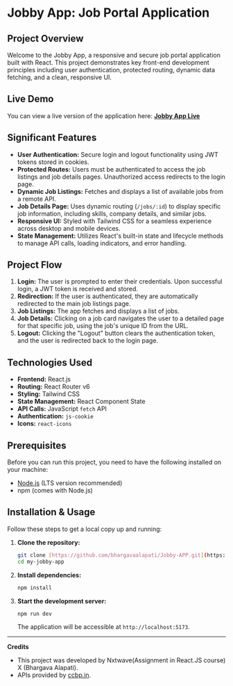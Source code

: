 # Jobby App: Job Portal Application

## Project Overview

Welcome to the Jobby App, a responsive and secure job portal application built with React. This project demonstrates key front-end development principles including user authentication, protected routing, dynamic data fetching, and a clean, responsive UI.

## Live Demo

You can view a live version of the application here:
[**Jobby App Live**](https://jobby-app-three-xi.vercel.app/)

## Significant Features

* **User Authentication:** Secure login and logout functionality using JWT tokens stored in cookies.
* **Protected Routes:** Users must be authenticated to access the job listings and job details pages. Unauthorized access redirects to the login page.
* **Dynamic Job Listings:** Fetches and displays a list of available jobs from a remote API.
* **Job Details Page:** Uses dynamic routing (`/jobs/:id`) to display specific job information, including skills, company details, and similar jobs.
* **Responsive UI:** Styled with Tailwind CSS for a seamless experience across desktop and mobile devices.
* **State Management:** Utilizes React's built-in state and lifecycle methods to manage API calls, loading indicators, and error handling.

## Project Flow

1.  **Login:** The user is prompted to enter their credentials. Upon successful login, a JWT token is received and stored.
2.  **Redirection:** If the user is authenticated, they are automatically redirected to the main job listings page.
3.  **Job Listings:** The app fetches and displays a list of jobs.
4.  **Job Details:** Clicking on a job card navigates the user to a detailed page for that specific job, using the job's unique ID from the URL.
5.  **Logout:** Clicking the "Logout" button clears the authentication token, and the user is redirected back to the login page.

## Technologies Used

* **Frontend:** React.js
* **Routing:** React Router v6
* **Styling:** Tailwind CSS
* **State Management:** React Component State
* **API Calls:** JavaScript `fetch` API
* **Authentication:** `js-cookie`
* **Icons:** `react-icons`

## Prerequisites

Before you can run this project, you need to have the following installed on your machine:

* [Node.js](https://nodejs.org/) (LTS version recommended)
* npm (comes with Node.js)

## Installation & Usage

Follow these steps to get a local copy up and running:

1.  **Clone the repository:**
    ```bash
    git clone [https://github.com/bhargavaalapati/Jobby-APP.git](https://github.com/bhargavaalapati/Jobby-APP.git)
    cd my-jobby-app
    ```
2.  **Install dependencies:**
    ```bash
    npm install
    ```
3.  **Start the development server:**
    ```bash
    npm run dev
    ```
    The application will be accessible at `http://localhost:5173`.

---

**Credits**
* This project was developed by Nxtwave(Assignment in React.JS course) X (Bhargava Alapati).
* APIs provided by [ccbp.in](https://apis.ccbp.in/).
